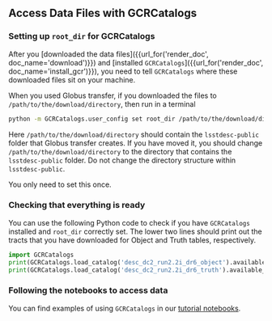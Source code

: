 <!--- Do not delete this line, it is needed for jinja_markdown to render this page correctly -->
## Access Data Files with GCRCatalogs

### Setting up `root_dir` for GCRCatalogs

After you [downloaded the data files]({{url_for('render_doc', doc_name='download')}}) and [installed `GCRCatalogs`]({{url_for('render_doc', doc_name='install_gcr')}}),
you need to tell `GCRCatalogs` where these downloaded files sit on your machine. 

When you used Globus transfer, if you downloaded the files to `/path/to/the/download/directory`, then run in a terminal

```bash
python -m GCRCatalogs.user_config set root_dir /path/to/the/download/directory
```

Here `/path/to/the/download/directory` should contain the `lsstdesc-public` folder that Globus transfer creates. 
If you have moved it, you should change `/path/to/the/download/directory` to the directory that contains the `lsstdesc-public` folder.
Do not change the directory structure within `lsstdesc-public`. 

You only need to set this once. 

### Checking that everything is ready

You can use the following Python code to check if you have `GCRCatalogs` installed and `root_dir` correctly set.
The lower two lines should print out the tracts that you have downloaded for Object and Truth tables, respectively.

```python
import GCRCatalogs
print(GCRCatalogs.load_catalog('desc_dc2_run2.2i_dr6_object').available_tracts)
print(GCRCatalogs.load_catalog('desc_dc2_run2.2i_dr6_truth').available_tracts)
```

### Following the notebooks to access data

You can find examples of using `GCRCatalogs` in our [tutorial notebooks](https://github.com/LSSTDESC/DC2-Public-Release/tree/main/notebooks).

